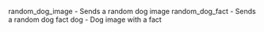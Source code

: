 random_dog_image - Sends a random dog image
random_dog_fact - Sends a random dog fact
dog - Dog image with a fact
